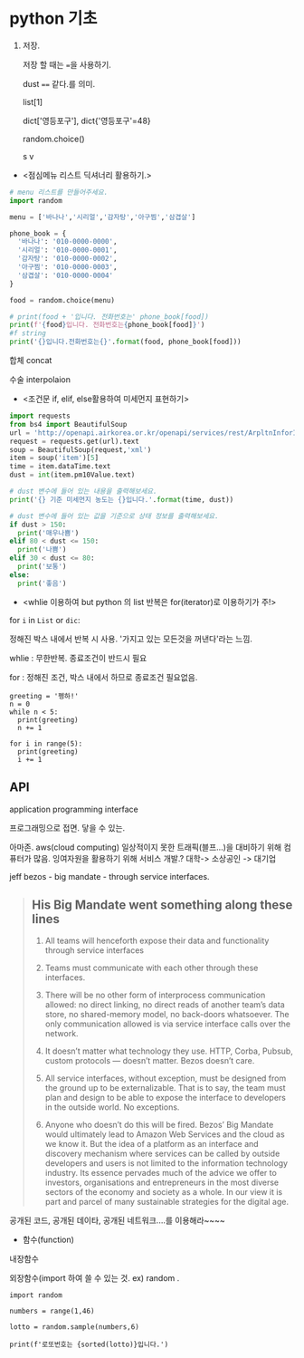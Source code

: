 # python 기초

1. 저장.

   저장 할 때는 `=`을 사용하기.

   dust `==` 같다.를 의미.

   list[1]

   dict['영등포구'], dict{'영등포구'=48}

   random.choice()

   s                 v 

- <점심메뉴 리스트 딕셔너리 활용하기.>

```python
# menu 리스트를 만들어주세요.
import random

menu = ['바나나','시리얼','감자탕','아구찜','삼겹살']

phone_book = {
  '바나나': '010-0000-0000',
  '시리얼': '010-0000-0001',
  '감자탕': '010-0000-0002',
  '아구찜': '010-0000-0003',
  '삼겹살': '010-0000-0004'
}

food = random.choice(menu)

# print(food + '입니다. 전화번호는' phone_book[food])
print(f'{food}입니다. 전화번호는{phone_book[food]}')
#f string
print('{}입니다.전화번호는{}'.format(food, phone_book[food]))
```

합체 concat

수술 interpolaion

- <조건문 if, elif, else활용하여 미세먼지 표현하기>

```python
import requests
from bs4 import BeautifulSoup
url = 'http://openapi.airkorea.or.kr/openapi/services/rest/ArpltnInforInqireSvc/getCtprvnRltmMesureDnsty?serviceKey={}&numOfRows=10&pageNo=3&sidoName=서울&ver=1.6'.format(key)
request = requests.get(url).text
soup = BeautifulSoup(request,'xml')
item = soup('item')[5]
time = item.dataTime.text
dust = int(item.pm10Value.text)

# dust 변수에 들어 있는 내용을 출력해보세요.
print('{} 기준 미세먼지 농도는 {}입니다.'.format(time, dust))

# dust 변수에 들어 있는 값을 기준으로 상태 정보를 출력해보세요.
if dust > 150:
  print('매우나쁨')
elif 80 < dust <= 150:
  print('나쁨')
elif 30 < dust <= 80:
  print('보통')
else:
  print('좋음')
```



- <whlie 이용하여  but python 의 list 반복은 for(iterator)로 이용하기가 주!>

 for `i` in `List` or `dic`:

정해진 박스 내에서 반복 시 사용. '가지고 있는 모든것을 꺼낸다'라는 느낌.

whlie : 무한반복. 종료조건이 반드시 필요

for : 정해진 조건, 박스 내에서 하므로 종료조건 필요없음.

```
greeting = '펭하!'
n = 0
while n < 5:
  print(greeting)
  n += 1

for i in range(5):
  print(greeting)
  i += 1
```

## API

application programming interface

프로그래밍으로 접면. 닿을 수 있는.



아마존. aws(cloud computing) 일상적이지 못한 트래픽(블프...)을 대비하기 위해 컴퓨터가 많음. 잉여자원을 활용하기 위해 서비스 개발.? 대학-> 소상공인 -> 대기업



jeff bezos - big mandate - through service interfaces.

> ## His Big Mandate went something along these lines
>
> 1) All teams will henceforth expose their data and functionality through service interfaces
>
> 2) Teams must communicate with each other through these interfaces.
>
> 3) There will be no other form of interprocess communication allowed: no direct linking, no direct reads of another team’s data store, no shared-memory model, no back-doors whatsoever. The only communication allowed is via service interface calls over the network.
>
> 4) It doesn’t matter what technology they use. HTTP, Corba, Pubsub, custom protocols — doesn’t matter. Bezos doesn’t care.
>
> 5) All service interfaces, without exception, must be designed from the ground up to be externalizable. That is to say, the team must plan and design to be able to expose the interface to developers in the outside world. No exceptions.
>
> 6) Anyone who doesn’t do this will be fired.
> Bezos’ Big Mandate would ultimately lead to Amazon Web Services and the cloud as we know it. But the idea of a platform as an interface and discovery mechanism where services can be called by outside developers and users is not limited to the information technology industry. Its essence pervades much of the advice we offer to investors, organisations and entrepreneurs in the most diverse sectors of the economy and society as a whole. In our view it is part and parcel of many sustainable strategies for the digital age.



공개된 코드, 공개된 데이타, 공개된 네트워크....를 이용해라~~~~

- 함수(function)

내장함수 

외장함수(import 하여 쓸 수 있는 것. ex) random .

```
import random

numbers = range(1,46)

lotto = random.sample(numbers,6)

print(f'로또번호는 {sorted(lotto)}입니다.')
```



### 







